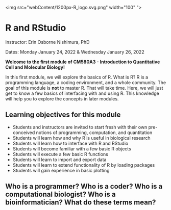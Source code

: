 

<img src="webContent/1200px-R_logo.svg.png" width="100" ">

# R and RStudio

Instructor: Erin Osborne Nishimura, PhD

Dates: Monday January 24, 2022 & Wednesday January 26, 2022

__Welcome to the first module of CM580A3 - Introduction to Quantitative Cell and Molecular Biology!__

In this first module, we will explore the basics of R. What is R? R is a programming language, a coding environment, and a whole community. The goal of this module is __not__ to master R. That will take time. Here, we will just get to know a few basics of interfacing with and using R. This knowledge will help you to explore the concepts in later modules. 


## Learning objectives for this module

  * Students and instructors are invited to start fresh with their own pre-conceived notions of programming, computation, and quantitation
  * Students will learn how and why R is useful in biological research
  * Students will learn how to interface with R and RStudio
  * Students will become familiar with a few basic R objects
  * Students will execute a few basic R functions
  * Students will learn to import and export data
  * Students will learn to extend functionality of R by loading packages
  * Students will gain experience in basic plotting

## Who is a programmer? Who is a coder? Who is a computational biologist? Who is a bioinformatician? What do these terms mean?


